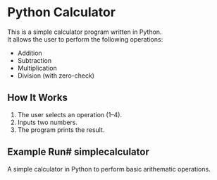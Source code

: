 # Python Calculator

This is a simple calculator program written in Python.  
It allows the user to perform the following operations:  

- Addition  
- Subtraction  
- Multiplication  
- Division (with zero-check)  

## How It Works
1. The user selects an operation (1–4).  
2. Inputs two numbers.  
3. The program prints the result.  

## Example Run# simplecalculator
A simple calculator in Python to perform basic arithematic operations.
